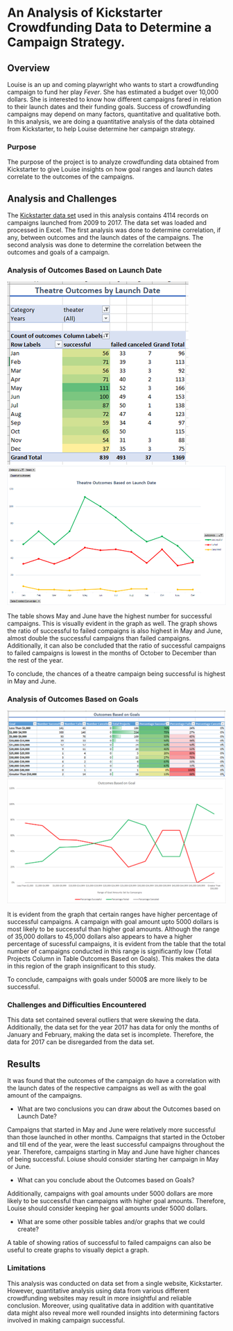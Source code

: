 # An Analysis of Kickstarter Crowdfunding Data to Determine a Campaign Strategy. 

## Overview 

Louise is an up and coming playwright who wants to start a crowdfunding campaign to fund her play *Fever*. She has estimated a budget over 10,000 dollars. She is interested to know how different campaigns fared in relation to their launch dates and their funding goals. Success of crowdfunding campaigns may depend on many factors, quantitative and qualitative both. In this analysis, we are doing a quantitative analysis of the data obtained from Kickstarter, to help Louise determine her campaign strategy.

### Purpose

The purpose of the project is to analyze crowdfunding data obtained from Kickstarter to give Louise insights on how goal ranges and launch dates correlate to the outcomes of the campaigns. 

## Analysis and Challenges

The [Kickstarter data set](Kickstarter_Challenge.xlsx) used in this analysis contains 4114 records on campaigns launched from 2009 to 2017. The data set was loaded and processed in Excel. The first analysis was done to determine correlation, if any, between outcomes and the launch dates of the campaigns. The second analysis was done to determine the correlation between the outcomes and goals of a campaign. 

### Analysis of Outcomes Based on Launch Date

![Table of Theatre Outcomes Versus Launch Date](Resources/Extra/Theater_Outcomes_vs_Launch_Table.PNG) 
![Graph of Theatre Outcomes Versus Launch Date](Resources/Theater_Outcomes_vs_Launch.png)

The table shows May and June have the highest number for successful campaigns. This is visually evident in the graph as well. The graph shows the ratio of successful to failed compaigns is also highest in May and June, almost double the successful campaigns than failed campaigns. Additionally, it can also be concluded that the ratio of successful campaigns to failed campaigns is lowest in the months of October to December than the rest of the year. 

To conclude, the chances of a theatre campaign being successful is highest in May and June.


### Analysis of Outcomes Based on Goals

![Table of Theatre Outcomes Versus Goals](Resources/Extra/Outcomes_vs_Goals_Table.PNG)
![Graph of Theatre Outcomes Versus Goals](Resources/Outcomes_vs_Goals.png)

 It is evident from the graph that certain ranges have higher percentage of successful campaigns. A campaign with goal amount upto 5000 dollars is most likely to be successful than higher goal amounts. Although the range of 35,000 dollars to 45,000 dollars also appears to have a higher percentage of sucessful campaigns, it is evident from the table that the total number of campaigns conducted in this range is significantly low (Total Projects Column in Table Outcomes Based on Goals). This makes the data in this region of the graph insignificant to this study.

 To conclude, campaigns with goals under 5000$ are more likely to be successful.    

### Challenges and Difficulties Encountered

This data set contained several outliers that were skewing the data. Additionally, the data set for the year 2017 has data for only the months of January and February, making the data set is incomplete. Therefore, the data for 2017 can be disregarded from the data set.

## Results

It was found that the outcomes of the campaign do have a correlation with the launch dates of the respective campaigns as well as with the goal amount of the campaigns.  

- What are two conclusions you can draw about the Outcomes based on Launch Date?

Campaigns that started in May and June were relatively more successful than those launched in other months. Campaigns that started in the October and till end of the year, were the least successful campaigns throughout the year. Therefore, campaigns starting in May and June have higher chances of being successful. Loiuse should consider starting her campaign in May or June. 

- What can you conclude about the Outcomes based on Goals?

Additionally, campaigns with goal amounts under 5000 dollars are more likely to be successful than campaigns with higher goal amounts. Therefore, Louise should consider keeping her goal amounts under 5000 dollars.  

- What are some other possible tables and/or graphs that we could create?

A table of showing ratios of successful to failed campaigns can also be useful to create graphs to visually depict a graph. 

### Limitations

This analysis was conducted on data set from a single website, Kickstarter. However, quantitative analysis using data from various different crowdfunding websites may result in more insightful and reliable conclusion. Moreover, using qualitative data in addition with quantitative data might also reveal more well rounded insights into determining factors involved in making campaign successful. 




